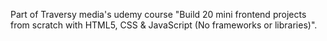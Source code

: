 Part of Traversy media's udemy course "Build 20 mini frontend projects from scratch with HTML5, CSS & JavaScript (No frameworks or libraries)". 
